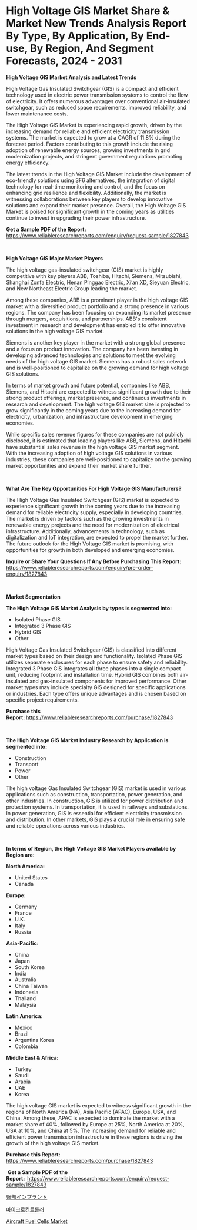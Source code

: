 <p><h1>High Voltage GIS Market Share & Market New Trends Analysis Report By Type, By Application, By End-use, By Region, And Segment Forecasts, 2024 - 2031</h1></p><p><strong>High Voltage GIS Market Analysis and Latest Trends</strong></p>
<p><p>High Voltage Gas Insulated Switchgear (GIS) is a compact and efficient technology used in electric power transmission systems to control the flow of electricity. It offers numerous advantages over conventional air-insulated switchgear, such as reduced space requirements, improved reliability, and lower maintenance costs.</p><p>The High Voltage GIS Market is experiencing rapid growth, driven by the increasing demand for reliable and efficient electricity transmission systems. The market is expected to grow at a CAGR of 11.8% during the forecast period. Factors contributing to this growth include the rising adoption of renewable energy sources, growing investments in grid modernization projects, and stringent government regulations promoting energy efficiency.</p><p>The latest trends in the High Voltage GIS Market include the development of eco-friendly solutions using SF6 alternatives, the integration of digital technology for real-time monitoring and control, and the focus on enhancing grid resilience and flexibility. Additionally, the market is witnessing collaborations between key players to develop innovative solutions and expand their market presence. Overall, the High Voltage GIS Market is poised for significant growth in the coming years as utilities continue to invest in upgrading their power infrastructure.</p></p>
<p><strong>Get a Sample PDF of the Report:&nbsp;</strong> <a href="https://www.reliableresearchreports.com/enquiry/request-sample/1827843">https://www.reliableresearchreports.com/enquiry/request-sample/1827843</a></p>
<p>&nbsp;</p>
<p><strong>High Voltage GIS Major Market Players</strong></p>
<p><p>The high voltage gas-insulated switchgear (GIS) market is highly competitive with key players ABB, Toshiba, Hitachi, Siemens, Mitsubishi, Shanghai Zonfa Electric, Henan Pinggao Electric, Xi’an XD, Sieyuan Electric, and New Northeast Electric Group leading the market. </p><p>Among these companies, ABB is a prominent player in the high voltage GIS market with a diversified product portfolio and a strong presence in various regions. The company has been focusing on expanding its market presence through mergers, acquisitions, and partnerships. ABB's consistent investment in research and development has enabled it to offer innovative solutions in the high voltage GIS market. </p><p>Siemens is another key player in the market with a strong global presence and a focus on product innovation. The company has been investing in developing advanced technologies and solutions to meet the evolving needs of the high voltage GIS market. Siemens has a robust sales network and is well-positioned to capitalize on the growing demand for high voltage GIS solutions.</p><p>In terms of market growth and future potential, companies like ABB, Siemens, and Hitachi are expected to witness significant growth due to their strong product offerings, market presence, and continuous investments in research and development. The high voltage GIS market size is projected to grow significantly in the coming years due to the increasing demand for electricity, urbanization, and infrastructure development in emerging economies.</p><p>While specific sales revenue figures for these companies are not publicly disclosed, it is estimated that leading players like ABB, Siemens, and Hitachi have substantial sales revenue in the high voltage GIS market segment. With the increasing adoption of high voltage GIS solutions in various industries, these companies are well-positioned to capitalize on the growing market opportunities and expand their market share further.</p></p>
<p>&nbsp;</p>
<p><strong>What Are The Key Opportunities For High Voltage GIS Manufacturers?</strong></p>
<p><p>The High Voltage Gas Insulated Switchgear (GIS) market is expected to experience significant growth in the coming years due to the increasing demand for reliable electricity supply, especially in developing countries. The market is driven by factors such as the growing investments in renewable energy projects and the need for modernization of electrical infrastructure. Additionally, advancements in technology, such as digitalization and IoT integration, are expected to propel the market further. The future outlook for the High Voltage GIS market is promising, with opportunities for growth in both developed and emerging economies.</p></p>
<p><strong>Inquire or Share Your Questions If Any Before Purchasing This Report:</strong> <a href="https://www.reliableresearchreports.com/enquiry/pre-order-enquiry/1827843">https://www.reliableresearchreports.com/enquiry/pre-order-enquiry/1827843</a></p>
<p>&nbsp;</p>
<p><strong>Market Segmentation</strong></p>
<p><strong>The High Voltage GIS Market Analysis by types is segmented into:</strong></p>
<p><ul><li>Isolated Phase GIS</li><li>Integrated 3 Phase GIS</li><li>Hybrid GIS</li><li>Other</li></ul></p>
<p><p>High Voltage Gas Insulated Switchgear (GIS) is classified into different market types based on their design and functionality. Isolated Phase GIS utilizes separate enclosures for each phase to ensure safety and reliability. Integrated 3 Phase GIS integrates all three phases into a single compact unit, reducing footprint and installation time. Hybrid GIS combines both air-insulated and gas-insulated components for improved performance. Other market types may include specialty GIS designed for specific applications or industries. Each type offers unique advantages and is chosen based on specific project requirements.</p></p>
<p><strong>Purchase this Report:&nbsp;</strong><a href="https://www.reliableresearchreports.com/purchase/1827843">https://www.reliableresearchreports.com/purchase/1827843</a></p>
<p>&nbsp;</p>
<p><strong>The High Voltage GIS Market Industry Research by Application is segmented into:</strong></p>
<p><ul><li>Construction</li><li>Transport</li><li>Power</li><li>Other</li></ul></p>
<p><p>The high voltage Gas Insulated Switchgear (GIS) market is used in various applications such as construction, transportation, power generation, and other industries. In construction, GIS is utilized for power distribution and protection systems. In transportation, it is used in railways and substations. In power generation, GIS is essential for efficient electricity transmission and distribution. In other markets, GIS plays a crucial role in ensuring safe and reliable operations across various industries.</p></p>
<p>&nbsp;</p>
<p><strong>In terms of Region, the High Voltage GIS Market Players available by Region are:</strong></p>
<p>
    <p> <strong> North America: </strong>
        <ul>
            <li>United States</li>
            <li>Canada</li>
        </ul>
        </p> 
    <p> <strong> Europe: </strong>
        <ul>
            <li>Germany</li>
            <li>France</li>
            <li>U.K.</li>
            <li>Italy</li>
            <li>Russia</li>
        </ul>
        </p> 
    <p> <strong> Asia-Pacific: </strong>
        <ul>
            <li>China</li>
            <li>Japan</li>
            <li>South Korea</li>
            <li>India</li>
            <li>Australia</li>
            <li>China Taiwan</li>
            <li>Indonesia</li>
            <li>Thailand</li>
            <li>Malaysia</li>
        </ul>
        </p> 
    <p> <strong> Latin America: </strong>
        <ul>
            <li>Mexico</li>
            <li>Brazil</li>
            <li>Argentina Korea</li>
            <li>Colombia</li>
        </ul>
        </p> 
    <p> <strong> Middle East & Africa: </strong>
        <ul>
            <li>Turkey</li>
            <li>Saudi</li>
            <li>Arabia</li>
            <li>UAE</li>
            <li>Korea</li>
        </ul>
    </p>
    </p>
<p><p>The high voltage GIS market is expected to witness significant growth in the regions of North America (NA), Asia Pacific (APAC), Europe, USA, and China. Among these, APAC is expected to dominate the market with a market share of 40%, followed by Europe at 25%, North America at 20%, USA at 10%, and China at 5%. The increasing demand for reliable and efficient power transmission infrastructure in these regions is driving the growth of the high voltage GIS market.</p></p>
<p><strong>Purchase this Report: </strong><a href="https://www.reliableresearchreports.com/purchase/1827843">https://www.reliableresearchreports.com/purchase/1827843</a></p>
<p>&nbsp;<strong>Get a Sample PDF of the Report:&nbsp;&nbsp;</strong><a href="https://www.reliableresearchreports.com/enquiry/request-sample/1827843">https://www.reliableresearchreports.com/enquiry/request-sample/1827843</a></p>
<p><strong></strong></p>
<p><p><a href="https://github.com/ksxzwxabcuynh011/Market-Research-Report-List-1/blob/main/813253916484.md">臀部インプラント</a></p><p><a href="https://github.com/xvz497517413/Market-Research-Report-List-1/blob/main/970847315417.md">마이크로컨트롤러</a></p><p><a href="https://github.com/BryceTownsendr/Market-Research-Report-List-4/blob/main/aircraft-fuel-cells-market.md">Aircraft Fuel Cells Market</a></p></p>